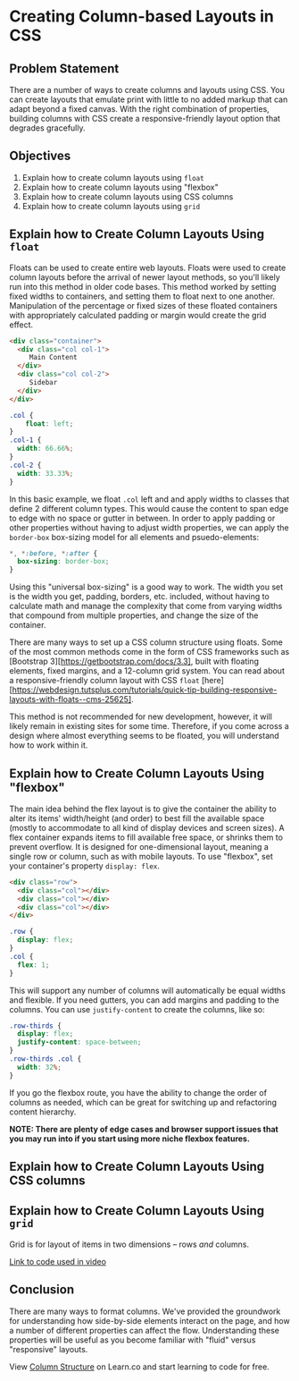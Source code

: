 # Creating Column-based Layouts in CSS

## Problem Statement

There are a number of ways to create columns and layouts using CSS. You can create layouts
that emulate print with little to no added markup that can adapt beyond a fixed canvas. With
the right combination of properties, building columns with CSS create a responsive-friendly
layout option that degrades gracefully.

## Objectives
1. Explain how to create column layouts using `float`
2. Explain how to create column layouts using "flexbox"
2. Explain how to create column layouts using CSS columns
3. Explain how to create column layouts using `grid`

## Explain how to Create Column Layouts Using `float`

Floats can be used to create entire web layouts. Floats were used to create column layouts
before the arrival of newer layout methods, so you'll likely run into this method in older
code bases. This method worked by setting fixed widths to containers, and setting them to
float next to one another. Manipulation of the percentage or fixed sizes of these floated
containers with appropriately calculated padding or margin would create the grid effect.

```html
<div class="container">
  <div class="col col-1">
     Main Content
  </div>
  <div class="col col-2">
     Sidebar
  </div>
</div>
```
```css
.col {
    float: left;
}
.col-1 {
  width: 66.66%;
}
.col-2 {
  width: 33.33%;
}
```
In this basic example, we float `.col` left and and apply widths to classes that define 2
different column types. This would cause the content to span edge to edge with no space or
gutter in between. In order to apply padding or other properties without having to adjust
width properties, we can apply the `border-box` box-sizing model for all elements and
psuedo-elements:

```css
*, *:before, *:after {
  box-sizing: border-box;
}
```

Using this "universal box-sizing" is a good way to work. The width you set is the width you get,
padding, borders, etc. included, without having to calculate math and manage the complexity that
come from varying widths that compound from multiple properties, and change the size of the container.

There are many ways to set up a CSS column structure using floats. Some of the
most common methods come in the form of CSS frameworks such as [Bootstrap 3][https://getbootstrap.com/docs/3.3], built with floating elements, fixed margins, and a 12-column grid system. You can read about a
responsive-friendly column layout with CSS `float` [here][https://webdesign.tutsplus.com/tutorials/quick-tip-building-responsive-layouts-with-floats--cms-25625].

This method is not recommended for new development, however, it will likely remain in
existing sites for some time. Therefore, if you come across a design where almost everything
seems to be floated, you will understand how to work within it.

## Explain how to Create Column Layouts Using "flexbox"

The main idea behind the flex layout is to give the container the ability to alter its items' width/height (and order) to best fill the available space (mostly to accommodate to all kind
of display devices and screen sizes). A flex container expands items to fill available free
space, or shrinks them to prevent overflow. It is designed for one-dimensional layout, meaning
a single row or column, such as with mobile layouts. To use "flexbox", set your container's
property `display: flex`.

```html
<div class="row">
  <div class="col"></div>
  <div class="col"></div>
  <div class="col"></div>
</div>
```
```css
.row {
  display: flex;
}
.col {
  flex: 1;
}
```

This will support any number of columns will automatically be equal widths and flexible.
If you need gutters, you can add margins and padding to the columns. You can use `justify-content`
to create the columns, like so:

```css
.row-thirds {
  display: flex;
  justify-content: space-between;
}
.row-thirds .col {
  width: 32%;
}
```
If you go the flexbox route, you have the ability to change the order of columns as needed, which can be great for switching up and refactoring content hierarchy.


**NOTE: There are plenty of edge cases and browser support issues that you may run into if you start using more niche flexbox features.**

## Explain how to Create Column Layouts Using CSS columns

## Explain how to Create Column Layouts Using `grid`

Grid is for layout of items in two dimensions – rows _and_ columns.

[Link to code used in video][link]

## Conclusion

There are many ways to format columns. We've provided the groundwork for understanding how side-by-side elements interact on the page, and how a number of different properties can affect the flow. Understanding these properties will be useful as you become
familiar with "fluid" versus "responsive" layouts.

<p data-visibility='hidden'>View <a href='https://learn.co/lessons/column-structure' title='Column Structure'>Column Structure</a> on Learn.co and start learning to code for free.</p>

[link]: https://jsfiddle.net/flatiron_school/VGue9
